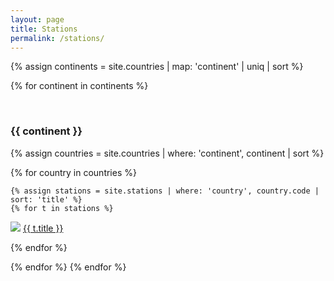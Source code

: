 ```yaml
---
layout: page
title: Stations
permalink: /stations/
---
```


{% assign continents = site.countries | map: 'continent' | uniq | sort %}

{% for continent in continents %}

<br/>
<h3>{{ continent }}</h3>

{% assign countries = site.countries | where: 'continent', continent | sort  %}

{% for country in countries %}

    {% assign stations = site.stations | where: 'country', country.code | sort: 'title' %}
    {% for t in stations %}

<p><img src="{{ country.flag }}" class="flag"/> <a href="{{ t.url }}">{{ t.title }}</a></p>
    {% endfor %}

{% endfor %}
{% endfor %}
